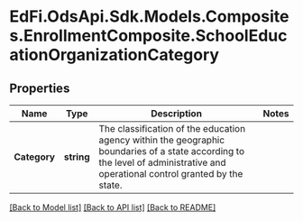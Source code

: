 # EdFi.OdsApi.Sdk.Models.Composites.EnrollmentComposite.SchoolEducationOrganizationCategory
## Properties

Name | Type | Description | Notes
------------ | ------------- | ------------- | -------------
**Category** | **string** | The classification of the education agency within the geographic boundaries of a state according to the level of administrative and operational control granted by the state. | 

[[Back to Model list]](../README.md#documentation-for-models) [[Back to API list]](../README.md#documentation-for-api-endpoints) [[Back to README]](../README.md)

